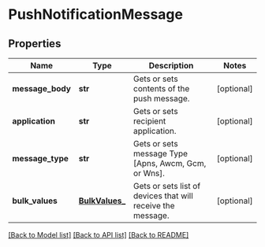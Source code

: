 # PushNotificationMessage

## Properties
Name | Type | Description | Notes
------------ | ------------- | ------------- | -------------
**message_body** | **str** | Gets or sets contents of the push message. | [optional] 
**application** | **str** | Gets or sets recipient application. | [optional] 
**message_type** | **str** | Gets or sets message Type [Apns, Awcm, Gcm, or Wns]. | [optional] 
**bulk_values** | [**BulkValues_**](BulkValues_.md) | Gets or sets list of devices that will receive the message. | [optional] 

[[Back to Model list]](../README.md#documentation-for-models) [[Back to API list]](../README.md#documentation-for-api-endpoints) [[Back to README]](../README.md)


